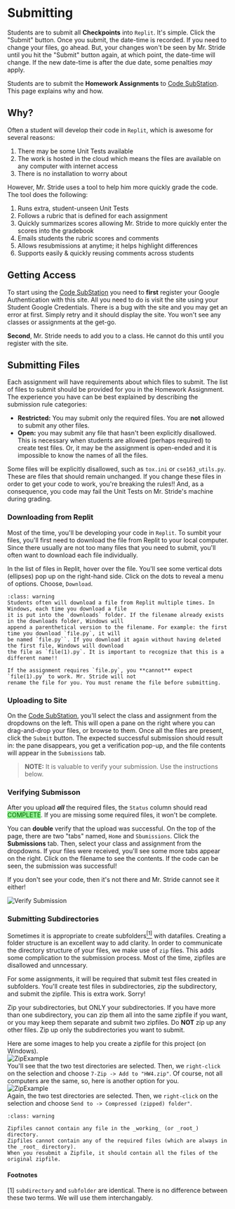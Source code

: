 # Submitting

Students are to submit all **Checkpoints** into `Replit`. It's simple. Click the "Submit" button. Once you submit, the date-time is recorded. If you need to change your files, go ahead. But, your changes won't be seen by Mr. Stride until you hit the "Submit" button again, at which point, the date-time will change. If the new date-time is after the due date, some penalties _may_ apply.

Students are to submit the **Homework Assignments** to <a href="https://autograder-nchs.vercel.app/login" target="_blank">Code SubStation</a>.  This page explains why and how.  

## Why?
Often a student will develop their code in `Replit`, which is awesome for several reasons:  
1) There may be some Unit Tests available  
2) The work is hosted in the cloud which means the files are available on any computer with internet access  
3) There is no installation to worry about  

However, Mr. Stride uses a tool to help him more quickly grade the code. The tool does the following:  
1) Runs extra, student-unseen Unit Tests  
2) Follows a rubric that is defined for each assignment  
3) Quickly summarizes scores allowing Mr. Stride to more quickly enter the scores into the gradebook  
4) Emails students the rubric scores and comments  
5) Allows resubmissions at anytime; it helps highlight differences   
6) Supports easily & quickly reusing comments across students  

## Getting Access
To start using the <a href="https://autograder-nchs.vercel.app/login" target="_blank">Code SubStation</a> you
need to **first** register your Google Authentication with this site. All you need to do is visit the site using
your Student Google Credentials. There is a bug with the site and you may get an error at first. Simply retry and
it should display the site. You won't see any classes or assignments at the get-go.  

**Second**, Mr. Stride needs to add you to a class. He cannot do this until you register with the site.  

## Submitting Files
Each assignment will have requirements about which files to submit. The list of files to submit should be
provided for you in the Homework Assignment. The experience you have can be best explained by describing
the submission rule categories:  
* **Restricted:** You may submit only the required files. You are **not** allowed to submit any other files.  
* **Open:** you may submit any file that hasn't been explicitly disallowed. This is necessary when students are allowed (perhaps required) to create test files. Or, it may be the assignment is open-ended and it is impossible to know the names of all the files.  

Some files will be explicitly disallowed, such as `tox.ini` or `cse163_utils.py`. These are files that should
remain unchanged. If you change these files in order to get your code to work, you're breaking the rules!!
And, as a consequence, you code may fail the Unit Tests on Mr. Stride's machine during grading.  

### Downloading from Replit
Most of the time, you'll be developing your code in `Replit`. To sumbit your files, you'll first need
to download the file from Replit to your local computer. Since there usually are not too many files
that you need to submit, you'll often want to download each file individually.  

In the list of files in Replit, hover over the file. You'll see some vertical dots (ellipses) pop up on 
the right-hand side. Click on the dots to reveal a menu of options. Choose, <i class="fas fa-download fa-fw"></i> `Download`.

```{admonition} file(1).py
:class: warning
Students often will download a file from Replit multiple times. In Windows, each time you download a file
it is put into the `downloads` folder. If the filename already exists in the downloads folder, Windows will
append a parenthetical version to the filename. For example: the first time you download `file.py`, it will
be named `file.py``. If you download it again without having deleted the first file, Windows will download
the file as `file(1).py`. It is important to recognize that this is a different name!! 

If the assignment requires `file.py`, you **cannot** expect `file(1).py` to work. Mr. Stride will not
rename the file for you. You must rename the file before submitting.
```

### Uploading to Site
On the <a href="https://autograder-nchs.vercel.app/login" target="_blank">Code SubStation</a>, you'll
select the class and assignment from the dropdowns on the left. This will open a pane on the right where you
can drag-and-drop your files, or browse to them. Once all the files are present, click the `Submit` button.
The expected successful submission should result in: the pane disappears, you get a verification pop-up, and the 
file contents will appear in the `Submissions` tab.  

> **NOTE:** It is valuable to verify your submission. Use the instructions below.  

### Verifying Submisson
After you upload **_all_** the required files, the `Status` column should read <span style="color: darkgreen; background-color: lightgreen">COMPLETE</span>. If you are missing some required files, it won't be complete.  

You can **double** verify that the upload was successful. On the top of the page, there are two "tabs" 
named, `Home` and `Sbumissions`. Click the **Submissions** tab. Then, select your class and assignment from the 
dropdowns. If your files were received, you'll see some more tabs appear on the right. Click on the filename
to see the contents. If the code can be seen, the submission was successful!  

If you don't see your code, then it's not there and Mr. Stride cannot see it either!  

![Verify Submission](../../_static/misc_files_submitted.png)  

### Submitting Subdirectories
Sometimes it is appropriate to create subfolders<a href="#footnotes"><sup>[1]</sup></a> with datafiles. Creating a folder structure is an excellent way
to add clarity. In order to communicate the directory structure of your files, we make use of `zip` files. This adds
some complication to the submission process. Most of the time, zipfiles are disallowed and unncessary.  

For some assignments, it will be required that submit test files created in subfolders. You'll 
create test files in subdirectories, zip the subdirectory, and submit the zipfile. 
This is extra work. Sorry! 

Zip your subdirectories, but ONLY your subdirectories. If you have more than one subdirectory, you can zip 
them all into the same zipfile if you want, or you may keep them
separate and submit two zipfiles. Do **NOT** zip up any other files. Zip up only the subdirectories you
want to submit.  

Here are some images to help you create a zipfile for this project (on Windows).  
![ZipExample](../../_static/make_zip.jpg)  
You'll see that the two test directories are selected. Then, we `right-click` on the selection
and choose `7-Zip -> Add to "HW4.zip"`. Of course, not all computers are the same, so, here is
another option for you.  
![ZipExample](../../_static/make_zip2.jpg)  
Again, the two test directories are selected. Then, we `right-click` on the selection
and choose `Send to -> Compressed (zipped) folder"`.  


```{admonition} Limitations
:class: warning

Zipfiles cannot contain any file in the _working_ (or _root_) directory.  
Zipfiles cannot contain any of the required files (which are always in the _root_ directory).  
When you resubmit a Zipfile, it should contain all the files of the original zipfile.  
```
#### Footnotes
[1] `subdirectory` and `subfolder` are identical. There is no difference between these two terms. We will use them interchangably. 
